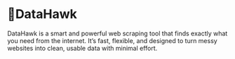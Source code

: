 # 🦅DataHawk
DataHawk is a smart and powerful web scraping tool that finds exactly what you need from the internet. It’s fast, flexible, and designed to turn messy websites into clean, usable data with minimal effort.
